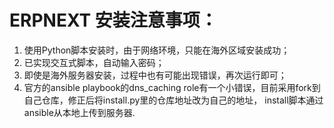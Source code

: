 # ERPNEXT 安装注意事项：
1. 使用Python脚本安装时，由于网络环境，只能在海外区域安装成功；
2. 已实现交互式脚本，自动输入密码；
3. 即使是海外服务器安装，过程中也有可能出现错误，再次运行即可；
4. 官方的ansible playbook的dns_caching role有一个小错误，目前采用fork到自己仓库，修正后将install.py里的仓库地址改为自己的地址，
   install脚本通过ansible从本地上传到服务器.